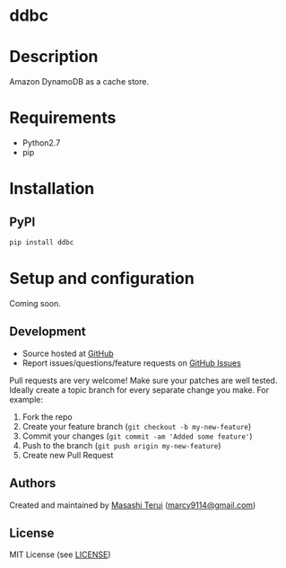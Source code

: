 ddbc
=======

# Description

Amazon DynamoDB as a cache store.

# Requirements

- Python2.7
- pip

# Installation

## PyPI

```sh
pip install ddbc
```

# Setup and configuration

Coming soon.

Development
-----------

-   Source hosted at [GitHub](https://github.com/marcy-terui/ddbc)
-   Report issues/questions/feature requests on [GitHub
    Issues](https://github.com/marcy-terui/ddbc/issues)

Pull requests are very welcome! Make sure your patches are well tested.
Ideally create a topic branch for every separate change you make. For
example:

1.  Fork the repo
2.  Create your feature branch (`git checkout -b my-new-feature`)
3.  Commit your changes (`git commit -am 'Added some feature'`)
4.  Push to the branch (`git push origin my-new-feature`)
5.  Create new Pull Request

Authors
-------

Created and maintained by [Masashi Terui](https://github.com/marcy-terui) (<marcy9114@gmail.com>)

License
-------

MIT License (see [LICENSE](https://github.com/marcy-terui/ddbc/blob/master/LICENSE))
